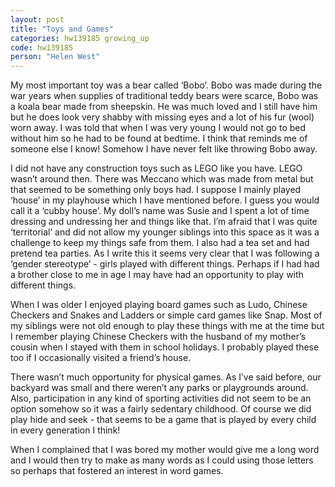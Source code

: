 ```yaml
---
layout: post
title: "Toys and Games"
categories: hw139185 growing_up
code: hw139185
person: "Helen West"
---
```


My most important toy was a bear called ‘Bobo’. Bobo was made during the war years when supplies of traditional teddy bears were scarce, Bobo was a koala bear made from sheepskin. He was much loved and I still have him but he does look very shabby with missing eyes and a lot of his fur (wool) worn away. I was told that when I was very young I would not go to bed without him so he had to be found at bedtime. I think that reminds me of someone else I know! Somehow I have never felt like throwing Bobo away.

I did not have any construction toys such as LEGO like you have. LEGO wasn’t around then. There was Meccano which was made from metal but that seemed to be something only boys had. I suppose I mainly played ‘house’ in my playhouse which I have mentioned before. I guess you would call it a ‘cubby house’. My doll’s name was Susie and I spent a lot of time dressing and undressing her and things like that. I’m afraid that I was quite ‘territorial’ and did not allow my younger siblings into this space as it was a challenge to keep my things safe from them. I also had a tea set and had pretend tea parties. As I write this it seems very clear that I was following a ‘gender stereotype’ - girls played with different things. Perhaps if I had had a brother close to me in age I may have had an opportunity to play with different things.

When I was older I enjoyed playing board games such as Ludo, Chinese Checkers and Snakes and Ladders or simple card games like Snap. Most of my siblings were not old enough to play these things with me at the time but I remember playing Chinese Checkers with the husband of my mother’s cousin when I stayed with them in school holidays. I probably played these too if I occasionally visited a friend’s house.

There wasn’t much opportunity for physical games. As I’ve said before, our backyard was small and there weren’t any parks or playgrounds around. Also, participation in any kind of sporting activities did not seem to be an option somehow so it was a fairly sedentary childhood. Of course we did play hide and seek - that seems to be a game that is played by every child in every generation I think!

When I complained that I was bored my mother would give me a long word and I would then try to make as many words as I could using those letters so perhaps that fostered an interest in word games.
